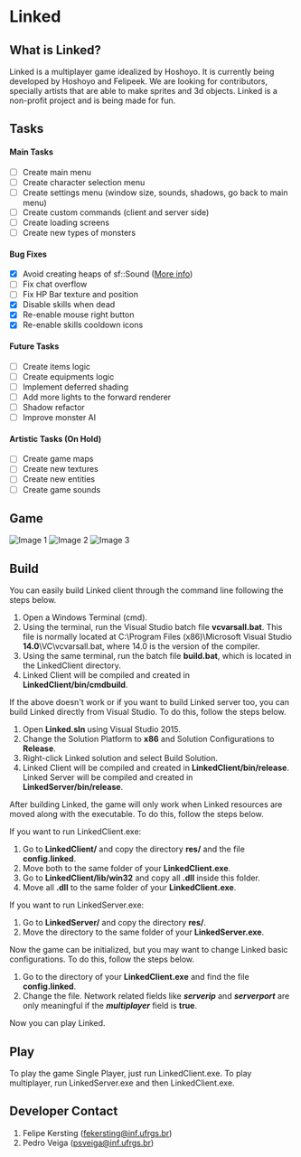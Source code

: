 # Linked

## What is Linked?
Linked is a multiplayer game idealized by Hoshoyo. It is currently being developed by Hoshoyo and Felipeek. We are looking for contributors, specially artists that are able to make sprites and 3d objects. Linked is a non-profit project and is being made for fun.

## Tasks

#### Main Tasks
- [ ] Create main menu
- [ ] Create character selection menu
- [ ] Create settings menu (window size, sounds, shadows, go back to main menu)
- [ ] Create custom commands (client and server side)
- [ ] Create loading screens
- [ ] Create new types of monsters

#### Bug Fixes
- [x] Avoid creating heaps of sf::Sound ([More info](http://stackoverflow.com/questions/26265964/sfml-internal-openal-error#_=_))
- [ ] Fix chat overflow
- [ ] Fix HP Bar texture and position
- [x] Disable skills when dead
- [x] Re-enable mouse right button
- [x] Re-enable skills cooldown icons

#### Future Tasks
- [ ] Create items logic
- [ ] Create equipments logic
- [ ] Implement deferred shading
- [ ] Add more lights to the forward renderer
- [ ] Shadow refactor
- [ ] Improve monster AI

#### Artistic Tasks (On Hold)
- [ ] Create game maps
- [ ] Create new textures
- [ ] Create new entities
- [ ] Create game sounds

## Game
![Image 1](https://github.com/felipeek/Linked/blob/master/documentation/Image1.png)
![Image 2](https://github.com/felipeek/Linked/master/documentation/Image2.png)
![Image 3](https://github.com/felipeek/Linked/blob/master/documentation/Image3.png)


## Build
You can easily build Linked client through the command line following the steps below.

1. Open a Windows Terminal (cmd).
2. Using the terminal, run the Visual Studio batch file **vcvarsall.bat**. This file is normally located at C:\Program Files (x86)\Microsoft Visual Studio **14.0**\VC\vcvarsall.bat, where 14.0 is the version of the compiler.
3. Using the same terminal, run the batch file **build.bat**, which is located in the LinkedClient directory.
4. Linked Client will be compiled and created in **LinkedClient/bin/cmdbuild**.

If the above doesn't work or if you want to build Linked server too, you can build Linked directly from Visual Studio. To do this, follow the steps below.

1. Open **Linked.sln** using Visual Studio 2015.
2. Change the Solution Platform to **x86** and Solution Configurations to **Release**.
3. Right-click Linked solution and select Build Solution.
4. Linked Client will be compiled and created in **LinkedClient/bin/release**. Linked Server will be compiled and created in **LinkedServer/bin/release**.

After building Linked, the game will only work when Linked resources are moved along with the executable. To do this, follow the steps below.

If you want to run LinkedClient.exe:

1. Go to **LinkedClient/** and copy the directory **res/** and the file **config.linked**.
2. Move both to the same folder of your **LinkedClient.exe**.
3. Go to **LinkedClient/lib/win32** and copy all **.dll** inside this folder.
4. Move all **.dll** to the same folder of your **LinkedClient.exe**.

If you want to run LinkedServer.exe:

1. Go to **LinkedServer/** and copy the directory **res/**.
2. Move the directory to the same folder of your **LinkedServer.exe**.

Now the game can be initialized, but you may want to change Linked basic configurations. To do this, follow the steps below.

1. Go to the directory of your **LinkedClient.exe** and find the file **config.linked**.
2. Change the file. Network related fields like ***serverip*** and ***serverport*** are only meaningful if the ***multiplayer*** field is **true**.

Now you can play Linked.

## Play
To play the game Single Player, just run LinkedClient.exe. To play multiplayer, run LinkedServer.exe and then LinkedClient.exe.

## Developer Contact
1. Felipe Kersting (fekersting@inf.ufrgs.br)
2. Pedro Veiga (psveiga@inf.ufrgs.br)
